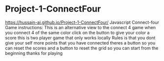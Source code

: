 # Project-1-ConnectFour
https://hussain-ai.github.io/Project-1-ConnectFour/
Javascript Connect-four Game
instructions:
This is an alternative view to the connect 4 game
when you connect 4 of the same color click on the button to give your color a score
this is two player game that only works locally
Rules is that you dont give your self more points that you have connected
theres a button so you can reset the scores
and a button to reset the grid so you can start from the beginning
thanks for playing